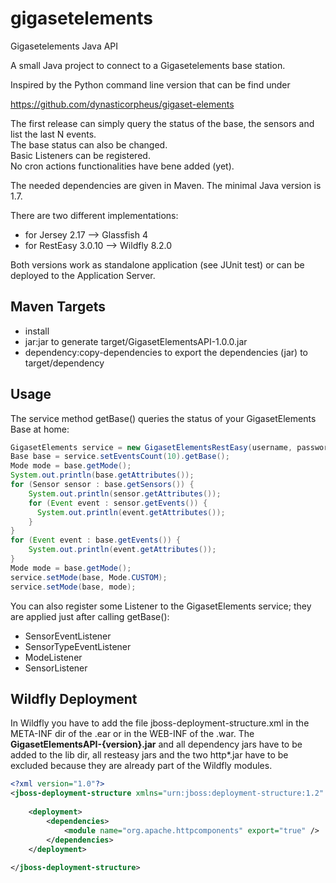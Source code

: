 # gigasetelements
Gigasetelements Java API

A small Java project to connect to a Gigasetelements base station. 

Inspired by the Python command line version that can be find under 

https://github.com/dynasticorpheus/gigaset-elements

The first release can simply query the status of the base, the sensors and list the last N events. <br/>
The base status can also be changed. <br/>
Basic Listeners can be registered. <br/>
No cron actions functionalities have bene added (yet).<br/>

The needed dependencies are given in Maven. The minimal Java version is 1.7.

There are two different implementations:

- for Jersey 2.17     --> Glassfish 4
- for RestEasy 3.0.10 --> Wildfly 8.2.0

Both versions work as standalone application (see JUnit test) or can be deployed to the Application Server.

Maven Targets
------------------------------------------------------------------------------------------
- install
- jar:jar to generate target/GigasetElementsAPI-1.0.0.jar
- dependency:copy-dependencies to export the dependencies (jar) to target/dependency

Usage
------------------------------------------------------------------------------------------
The service method getBase() queries the status of your GigasetElements Base at home:

```java
GigasetElements service = new GigasetElementsRestEasy(username, password);
Base base = service.setEventsCount(10).getBase();
Mode mode = base.getMode();
System.out.println(base.getAttributes());
for (Sensor sensor : base.getSensors()) {
	System.out.println(sensor.getAttributes());
	for (Event event : sensor.getEvents()) {
	  System.out.println(event.getAttributes());
	}
}
for (Event event : base.getEvents()) {
	System.out.println(event.getAttributes());
}
Mode mode = base.getMode();
service.setMode(base, Mode.CUSTOM);
service.setMode(base, mode);
```

You can also register some Listener to the GigasetElements service; they are applied just after calling getBase():

- SensorEventListener
- SensorTypeEventListener
- ModeListener
- SensorListener

Wildfly Deployment
------------------------------------------------------------------------------------------
In Wildfly you have to add the file jboss-deployment-structure.xml in the META-INF dir of the .ear or in the WEB-INF of the .war. The <b>GigasetElementsAPI-{version}.jar</b> and all dependency jars have to be added to the lib dir, all resteasy jars and the two http*.jar have to be excluded because they are already part of the Wildfly modules.

```xml
<?xml version="1.0"?>
<jboss-deployment-structure xmlns="urn:jboss:deployment-structure:1.2" xmlns:xsi="http://www.w3.org/2001/XMLSchema-instance">
	
	<deployment>
		<dependencies>
			<module name="org.apache.httpcomponents" export="true" />
		</dependencies>
	</deployment>
	
</jboss-deployment-structure>
```
